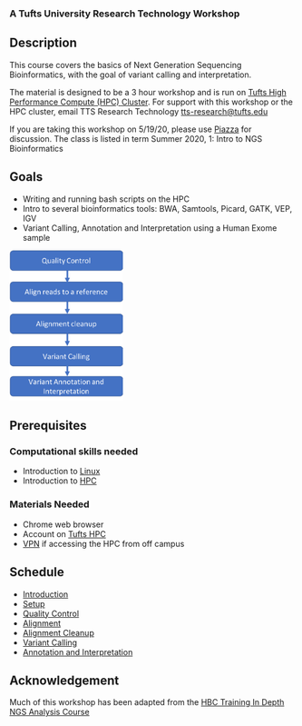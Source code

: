 ### A Tufts University Research Technology Workshop

## Description
This course covers the basics of Next Generation Sequencing Bioinformatics, with the goal of 
variant calling and interpretation.

The material is designed to be a 3 hour workshop and is run on [Tufts High Performance Compute (HPC) Cluster](https://access.tufts.edu/research-cluster-account).
For support with this workshop or the HPC cluster, email TTS Research Technology [tts-research@tufts.edu](mailto:ltts-research@tufts.edu)

If you are taking this workshop on 5/19/20, please use [Piazza](https://piazza.com/tufts) for discussion.
The class is listed in term Summer 2020, 1: Intro to NGS Bioinformatics


## Goals
- Writing and running bash scripts on the HPC
- Intro to several bioinformatics tools: BWA, Samtools, Picard, GATK, VEP, IGV
- Variant Calling, Annotation and Interpretation using a Human Exome sample

<img src="img/workflow.png" width="200">

## Prerequisites

### Computational skills needed
- Introduction to [Linux](https://tufts.box.com/s/x9aflewr2qw59pcbgcghbo9muykbi4ju)
- Introduction to [HPC](https://tufts.box.com/s/yubnzxnpih14hd80mbfxqrkdri8s2nws)

### Materials Needed
- Chrome web browser
- Account on [Tufts HPC](https://access.tufts.edu/research-cluster-account)
- [VPN](https://access.tufts.edu/vpn) if accessing the HPC from off campus

## Schedule
- [Introduction](slides/intro_to_ngs_bioinformatics_into_18May20.pdf)
- [Setup](lessons/01_Setup.md)
- [Quality Control](lessons/02_Quality_Control.md)
- [Alignment](lessons/03_Alignment.md)
- [Alignment Cleanup](lessons/04_Alignment_Cleanup.md)
- [Variant Calling](lessons/05_Variant_Calling.md)
- [Annotation and Interpretation](lessons/06_Variant_Annotation.md)


## Acknowledgement
Much of this workshop has been adapted from the [HBC Training In Depth NGS Analysis Course](https://github.com/hbctraining/In-depth-NGS-Data-Analysis-Course)
